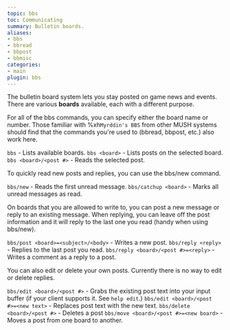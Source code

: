 ```yaml
---
topic: bbs
toc: Communicating
summary: Bulletin boards.
aliases:
- bbs
- bbread
- bbpost
- bbmisc
categories:
- main
plugin: bbs
---
```

The bulletin board system lets you stay posted on game news and events.  There are various **boards** available, each with a different purpose.

For all of the bbs commands, you can specify either the board name or number.  Those familiar with %xh`Myrddin's BBS` from other MUSH systems should find that the commands you're used to (bbread, bbpost, etc.) also work here.

`bbs` - Lists available boards.
`bbs <board>` - Lists posts on the selected board.
`bbs <board>/<post #>` - Reads the selected post.

To quickly read new posts and replies, you can use the bbs/new command.

`bbs/new` - Reads the first unread message.
`bbs/catchup <board>` - Marks all unread messages as read.

On boards that you are allowed to write to, you can post a new message or reply to an existing message.  When replying, you can leave off the post information and it will reply to the last one you read (handy when using bbs/new).

`bbs/post <board>=<subject>/<body>` - Writes a new post.
`bbs/reply <reply>` - Replies to the last post you read.
`bbs/reply <board>/<post #>=<reply>` - Writes a comment as a reply to a post.

You can also edit or delete your own posts.  Currently there is no way to edit or delete replies.

`bbs/edit <board>/<post #>` - Grabs the existing post text into your input 
       buffer (if your client supports it.  See `help edit`.)
`bbs/edit <board>/<post #>=<new text>` - Replaces post text with the new text.
`bbs/delete <board>/<post #>` - Deletes a post
`bbs/move <board>/<post #>=<new board>` - Moves a post from one board to another.